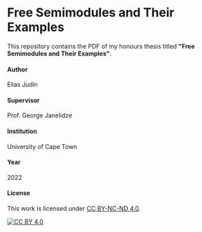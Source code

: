 # Free Semimodules and Their Examples

This repository contains the PDF of my honours thesis titled **"Free Semimodules and Their Examples"**. 

#### Author
Elias Judin

#### Supervisor
Prof. George Janelidze

#### Institution
University of Cape Town

#### Year
2022

#### License
This work is licensed under [CC BY-NC-ND 4.0](cc-by-nc-nd).

[![CC BY 4.0][cc-by-nc-nd-image]](cc-by-nc-nd)

[cc-by-nc-nd]: https://creativecommons.org/licenses/by-nc-nd/4.0/
[cc-by-nc-nd-image]: https://i.creativecommons.org/l/by-nc-nd/4.0/80x15.png

